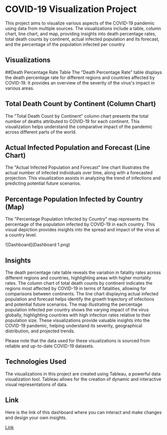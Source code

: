 # COVID-19 Visualization Project
This project aims to visualize various aspects of the COVID-19 pandemic using data from multiple sources. The visualizations include a table, column chart, line chart, and map, providing insights into death percentage rates, total death counts by continent, actual infected population and its forecast, and the percentage of the population infected per country
## Visualizations
##Death Percentage Rate Table
The "Death Percentage Rate" table displays the death percentage rate for different regions and countries affected by COVID-19. It provides an overview of the severity of the virus's impact in various areas.

## Total Death Count by Continent (Column Chart)
The "Total Death Count by Continent" column chart presents the total number of deaths attributed to COVID-19 for each continent. This visualization helps understand the comparative impact of the pandemic across different parts of the world.

## Actual Infected Population and Forecast (Line Chart)
The "Actual Infected Population and Forecast" line chart illustrates the actual number of infected individuals over time, along with a forecasted projection. This visualization assists in analyzing the trend of infections and predicting potential future scenarios.

## Percentage Population Infected by Country (Map)
The "Percentage Population Infected by Country" map represents the percentage of the population infected by COVID-19 in each country. This visual depiction provides insights into the spread and impact of the virus at a country level.

![Dashboard](Dashboard 1.png)

## Insights
The death percentage rate table reveals the variation in fatality rates across different regions and countries, highlighting areas with higher mortality rates.
The column chart of total death counts by continent indicates the regions most affected by COVID-19 in terms of fatalities, allowing for comparisons between continents.
The line chart displaying actual infected population and forecast helps identify the growth trajectory of infections and potential future scenarios.
The map illustrating the percentage population infected per country shows the varying impact of the virus globally, highlighting countries with high infection rates relative to their population size.
These visualizations provide valuable insights into the COVID-19 pandemic, helping understand its severity, geographical distribution, and projected trends.

Please note that the data used for these visualizations is sourced from reliable and up-to-date COVID-19 datasets.

## Technologies Used
The visualizations in this project are created using Tableau, a powerful data visualization tool. Tableau allows for the creation of dynamic and interactive visual representations of data.

## Link 
Here is the link of this dashboard where you can interact and make changes and design your own insights.

[Link](https://public.tableau.com/app/profile/ali.yaqteen/viz/CovidDashboard_16854221777160/Dashboard1?publish=yes)

